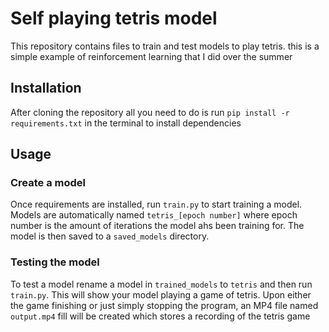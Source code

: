 # Self playing tetris model
This repository contains files to train and test models to play tetris. this is a simple example of reinforcement learning that I did over the summer

## Installation
After cloning the repository all you need to do is run `pip install -r requirements.txt` in the terminal to install dependencies

## Usage

### Create a model
Once requirements are installed, run `train.py` to start training a model.
Models are automatically named `tetris_[epoch number]` where epoch number is the amount of iterations the model ahs been training for.
The model is then saved to a `saved_models` directory.

### Testing the model
To test a model rename a model in `trained_models` to `tetris` and then run `train.py`. 
This will show your model playing a game of tetris.
Upon either the game finishing or just simply stopping the program, an MP4 file named `output.mp4` fill will be created which stores a recording of the tetris game
